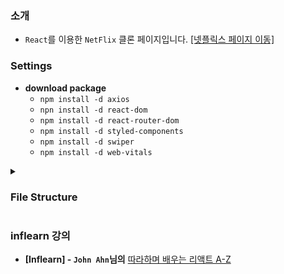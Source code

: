 ### 소개
- `React`를 이용한 `NetFlix` 클론 페이지입니다. [[넷플릭스 페이지 이동]](https://WooJinDeve.github.io/react-netfilx-app/)

### Settings
- **download package**
  - `npm install -d axios`
  - `npn install -d react-dom`
  - `npm install -d react-router-dom`
  - `npm install -d styled-components`
  - `npm install -d swiper`
  - `npm install -d web-vitals`


<details>
<summary><h3>File Structure</h3></summary>

```
├─public
│      favicon.ico
│      index.html
│      logo192.png
│      logo512.png
│      manifest.json
│      robots.txt
│
└─src
    │  App.css
    │  App.js
    │  App.test.js
    │  index.css
    │  index.js
    │  logo.svg
    │  reportWebVitals.js
    │  setupTests.js
    │
    ├─api
    │      axios.js
    │      requests.js
    │
    ├─component
    │  │  Banner.css
    │  │  Banner.js
    │  │  Footer.js
    │  │  Nav.css
    │  │  Nav.js
    │  │  Row.css
    │  │  Row.js
    │  │
    │  └─MovieModal
    │          index.js
    │          MovieModal.css
    │
    ├─hooks
    │      useDebounce.js
    │      useOnClickOutside.js
    │
    └─pages
        ├─DetailPage
        │      index.js
        │
        ├─MainPage
        │      index.js
        │
        └─SearchPage
                index.js
                SearchPage.css
```

</details>

### **inflearn 강의**
- **[Inflearn] - `John Ahn`님의** [따라하며 배우는 리액트 A-Z](https://www.inflearn.com/course/%EB%94%B0%EB%9D%BC%ED%95%98%EB%8A%94-%EB%A6%AC%EC%95%A1%ED%8A%B8)
